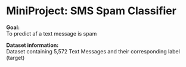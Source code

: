 # MiniProject: SMS Spam Classifier
**Goal:**<br>
To predict af a text message is spam

**Dataset information:**<br>
Dataset containing 5,572 Text Messages and their corresponding label (target)

